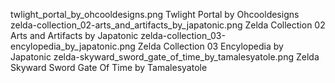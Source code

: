 twlight_portal_by_ohcooldesigns.png Twlight Portal by Ohcooldesigns
zelda-collection_02-arts_and_artifacts_by_japatonic.png Zelda Collection 02 Arts and Artifacts by Japatonic
zelda-collection_03-encylopedia_by_japatonic.png Zelda Collection 03 Encylopedia by Japatonic
zelda-skyward_sword_gate_of_time_by_tamalesyatole.png Zelda Skyward Sword Gate Of Time by Tamalesyatole
